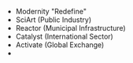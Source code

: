 - Modernity "Redefine"
- SciArt (Public Industry)
- Reactor (Municipal Infrastructure) 
- Catalyst (International Sector) 
- Activate (Global Exchange)
- 
